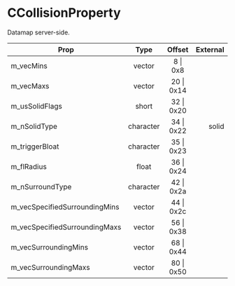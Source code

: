 # CCollisionProperty
Datamap server-side.

|Prop|Type|Offset|External|
|---|:-:|:-:|--:|
|m_vecMins|vector|8 \| 0x8||
|m_vecMaxs|vector|20 \| 0x14||
|m_usSolidFlags|short|32 \| 0x20||
|m_nSolidType|character|34 \| 0x22|solid|
|m_triggerBloat|character|35 \| 0x23||
|m_flRadius|float|36 \| 0x24||
|m_nSurroundType|character|42 \| 0x2a||
|m_vecSpecifiedSurroundingMins|vector|44 \| 0x2c||
|m_vecSpecifiedSurroundingMaxs|vector|56 \| 0x38||
|m_vecSurroundingMins|vector|68 \| 0x44||
|m_vecSurroundingMaxs|vector|80 \| 0x50||
